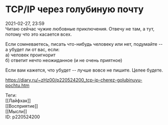 TCP/IP через голубиную почту
=============================

   
 2021-02-27, 23:59   
  Читаю сейчас чужие любовные приключения. Отвечу не там, а тут, потому что это касается всех.   
   
 Если сомневаетесь, писать что-нибудь человеку или нет, подумайте -- а убудет ли от вас, если:   
 а) человек проигнорит   
 б) ответит нечто неожиданное (и не очень приятное)   
   
 Если вам кажется, что убудет -- лучше вовсе не пишите. Целее будете.   
    
 <https://diary.ru/~zHz00/p220524200_tcp-ip-cherez-golubinuyu-pochtu.htm>   
   
 Теги:   
 [[Лайфхак]]   
 [[Восприятие]]   
 [[Мысли]]   
 ID: p220524200